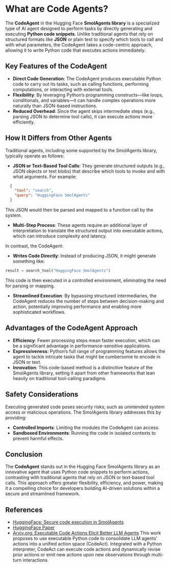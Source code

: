 # What are Code Agents?

The **CodeAgent** in the Hugging Face **SmolAgents library** is a specialized type of AI agent designed to perform tasks by directly generating and executing **Python code snippets**. Unlike traditional agents that rely on structured formats like **JSON** or plain text to specify which tools to call and with what parameters, the CodeAgent takes a code-centric approach, allowing it to write Python code that executes actions immediately.

## Key Features of the CodeAgent

- **Direct Code Generation**: The CodeAgent produces executable Python code to carry out its tasks, such as calling functions, performing computations, or interacting with external tools.
- **Flexibility**: By leveraging Python’s programming constructs—like loops, conditionals, and variables—it can handle complex operations more naturally than JSON-based instructions.
- **Reduced Overhead**: Since the agent skips intermediate steps (e.g., parsing JSON to determine tool calls), it can execute actions more efficiently.

## How It Differs from Other Agents
Traditional agents, including some supported by the SmolAgents library, typically operate as follows:
- **JSON or Text-Based Tool Calls**: They generate structured outputs (e.g., JSON objects or text blobs) that describe which tools to invoke and with what arguments. For example:

```json
  {
    "tool": "search",
    "query": "HuggingFace SmolAgents"
  }
```

This JSON would then be parsed and mapped to a function call by the system.
- **Multi-Step Process**: These agents require an additional layer of interpretation to translate the structured output into executable actions, which can introduce complexity and latency.

In contrast, the CodeAgent:

- **Writes Code Directly**: Instead of producing JSON, it might generate something like:

```python
result = search_tool("HuggingFace SmolAgents")
```

This code is then executed in a controlled environment, eliminating the need for parsing or mapping.

- **Streamlined Execution**: By bypassing structured intermediaries, the CodeAgent reduces the number of steps between decision-making and action, potentially improving performance and enabling more sophisticated workflows.

## Advantages of the CodeAgent Approach

- **Efficiency**: Fewer processing steps mean faster execution, which can be a significant advantage in performance-sensitive applications.
- **Expressiveness**: Python’s full range of programming features allows the agent to tackle intricate tasks that might be cumbersome to encode in JSON or text.
- **Innovation**: This code-based method is a distinctive feature of the SmolAgents library, setting it apart from other frameworks that lean heavily on traditional tool-calling paradigms.

## Safety Considerations

Executing generated code poses security risks, such as unintended system access or malicious operations. The SmolAgents library addresses this by providing:

- **Controlled Imports**: Limiting the modules the CodeAgent can access.
- **Sandboxed Environments**: Running the code in isolated contexts to prevent harmful effects.

## Conclusion

The **CodeAgent** stands out in the Hugging Face SmolAgents library as an innovative agent that uses Python code snippets to perform actions, contrasting with traditional agents that rely on JSON or text-based tool calls. This approach offers greater flexibility, efficiency, and power, making it a compelling choice for developers building AI-driven solutions within a secure and streamlined framework.

## References

* [HuggingFace: Secure code execution in SmolAgents](https://huggingface.co/docs/smolagents/en/tutorials/secure_code_execution)
* [HuggingFace Paper](https://huggingface.co/papers/2402.01030)
* [Arxiv.org: Executable Code Actions Elicit Better LLM Agents](https://arxiv.org/abs/2402.01030) This work proposes to use executable Python code to consolidate
LLM agents’ actions into a unified action space (CodeAct). Integrated with a Python interpreter, CodeAct can execute code actions and dynamically revise prior actions or emit new actions upon new observations through multi-turn interactions